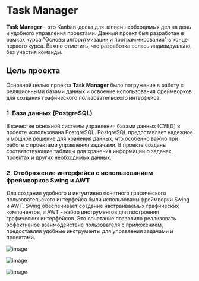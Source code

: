 # Task Manager

**Task Manager** - это Kanban-доска для записи необходимых дел на день и удобного управления проектами. Данный проект был разработан в рамках курса "Основы алгоритмизации и программирования" в конце первого курса. Важно отметить, что разработка велась индивидуально, без участия команды.

## Цель проекта

Основной целью проекта **Task Manager** было погружение в работу с реляционными базами данных и освоение использования фреймворков для создания графического пользовательского интерфейса.

### 1. База данных (PostgreSQL)

В качестве основной системы управления базами данных (СУБД) в проекте использована PostgreSQL. PostgreSQL предоставляет надежное и мощное решение для хранения данных, что особенно важно при работе с проектами управления задачами. В проекте созданы соответствующие таблицы для хранения информации о задачах, проектах и других необходимых данных.

### 2. Отображение интерфейса с использованием фреймворков Swing и AWT

Для создания удобного и интуитивно понятного графического пользовательского интерфейса были использованы фреймворки Swing и AWT. Swing обеспечивает создание настраиваемых графических компонентов, а AWT - набор инструментов для построения графических интерфейсов. Это сочетание позволило реализовать эффективное взаимодействие пользователя с приложением, предоставляя удобные инструменты для управления задачами и проектами.

![image](https://github.com/1Eross/TaskManager/assets/127928626/31d149a5-d4b3-4b3b-93e0-de08572c9551)

![image](https://github.com/1Eross/TaskManager/assets/127928626/017ebc3b-fa30-475b-a8c7-6d34324af163)

![image](https://github.com/1Eross/TaskManager/assets/127928626/76f6f36d-df21-4a07-8738-9f8e97870ebb)


